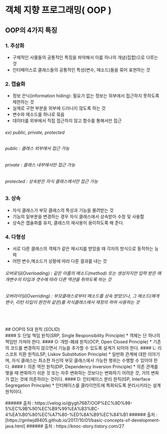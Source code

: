 # 객체 지향 프로그래밍( OOP )

## OOP의 4가지 특징

### 1. 추상화 
* 구체적인 사물들의 공통적인 특징을 파악해서 이를 하나의 개념(집합)으로 다루는 것 
* 인터페이스로 클래스들의 공통적인 특성(변수, 메소드)들을 묶어 표현하는 것

### 2. 캡슐화 
* 정보 은닉(information hiding): 필요가 없는 정보는 외부에서 접근하지 못하도록 제한하는 것 
* 실제로 구현 부분을 외부에 드러나지 않도록 하는 것 
* 변수와 메소드를 하나로 묶음 
* 데이터를 외부에서 직접 접근하지 않고 함수를 통해서만 접근 
 ###### ex) public, private, protected
 ###### public : 클래스 외부에서 접근 가능
 ###### private : 클래스 내부에서만 접근 가능
 ###### protected : 상속받은 자식 클래스에서만 접근 가능

### 3. 상속 
* 자식 클래스가 부모 클래스의 특성과 기능을 물려받는 것 
* 기능의 일부분을 변경하는 경우 자식 클래스에서 상속받아 수정 및 사용함 
* 상속은 캡슐화를 유지, 클래스의 재사용이 용이하도록 해 준다.

### 4. 다형성 
* 서로 다른 클래스의 객체가 같은 메시지를 받았을 때 각자의 방식으로 동작하는 능력 
* 어떤 변수,메소드가 상황에 따라 다른 결과를 내는 것 
###### 오버로딩(Overloading) : 같은 이름의 메소드(method) 또는 생성자지만 입력 받은 매개변수의 타입과 갯수에 따라 다른 액션을 취하도록 하는 것
###### 오버라이딩(Overriding) : 부모클래스로부터 메소드를 상속 받았으나, 그 메소드(매개변수, 리턴 타입이 완전히 같은)를 자식클래스에서 재정의 하여 사용하는 것
 <br/>
 <br/>
## OOP의 5대 원칙 (SOLID)
 <br/>
#### S: 단일 책임 원칙(SRP, Single Responsibility Principle)
* 객체는 단 하나의 책임만 가져야 한다.
#### O: 개방-폐쇄 원칙(OCP, Open Closed Principle)
* 기존의 코드를 변경하지 않으면서 기능을 추가할 수 있도록 설계가 되어야 한다.
#### L: 리스코프 치환 원칙(LSP, Liskov Substitution Principle)
* 일반화 관계에 대한 이야기며, 자식 클래스는 최소한 자신의 부모 클래스에서 가능한 행위는 수행할 수 있어야 한다.
#### I: 의존 역전 원칙(DIP, Dependency Inversion Principle)
* 의존 관계를 맺을 때 변화하기 쉬운 것 또는 자주 변화하는 것보다는 변화하기 어려운 것, 거의 변화가 없는 것에 의존하라는 것이다.
#### D: 인터페이스 분리 원칙(ISP, Interface Segregation Principle)
* 인터페이스를 클라이언트에 특화되도록 분리시키라는 설계 원칙이다.
 <br/>
 <br/>
###### 출처 : https://velog.io/@ygh7687/OOP%EC%9D%98-5%EC%9B%90%EC%B9%99%EA%B3%BC-4%EA%B0%80%EC%A7%80-%ED%8A%B9%EC%84%B1
###### 출처 : [https://gmlwjd9405.github.io/2017/10/01/basic-concepts-of-development-java.html]
###### 출처 : https://knoc-story.tistory.com/27

